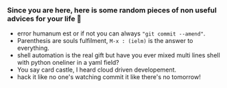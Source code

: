 ### Since you are here, here is some random pieces of non useful advices for your life 👋

* error humanum est or if not you can always `"git commit --amend"`.
* Parenthesis are souls fulfilment, `M-x : (ielm)` is the answer to everything.
* shell automation is the real gift but have you ever mixed multi lines shell with python oneliner in a yaml field? 
* You say card castle, I heard cloud driven developement.
* hack it like no one's watching commit it like there's no tomorrow!
